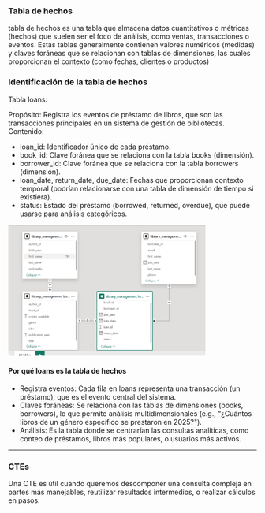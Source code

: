 ### Tabla de hechos

<p>
tabla de hechos es una tabla que almacena datos cuantitativos o métricas (hechos) que suelen ser el foco de análisis, como ventas, transacciones o eventos. Estas tablas generalmente contienen valores numéricos (medidas) y claves foráneas que se relacionan con tablas de dimensiones, las cuales proporcionan el contexto (como fechas, clientes o productos) </p>

### Identificación de la tabla de hechos

Tabla loans:

Propósito: Registra los eventos de préstamo de libros, que son las transacciones principales en un sistema de gestión de bibliotecas.
Contenido:

- loan_id: Identificador único de cada préstamo.
- book_id: Clave foránea que se relaciona con la tabla books (dimensión).
- borrower_id: Clave foránea que se relaciona con la tabla borrowers (dimensión).
- loan_date, return_date, due_date: Fechas que proporcionan contexto temporal (podrían relacionarse con una tabla de dimensión de tiempo si existiera).
- status: Estado del préstamo (borrowed, returned, overdue), que puede usarse para análisis categóricos.


<img src="img/fact_table.png" alt="drawing" width="400" />


#### Por qué loans es la tabla de hechos

- Registra eventos: Cada fila en loans representa una transacción (un préstamo), que es el evento central del sistema.
- Claves foráneas: Se relaciona con las tablas de dimensiones (books, borrowers), lo que permite análisis multidimensionales (e.g., "¿Cuántos libros de un género específico se prestaron en 2025?").
- Análisis: Es la tabla donde se centrarían las consultas analíticas, como conteo de préstamos, libros más populares, o usuarios más activos.


---

### CTEs

Una CTE es útil cuando queremos descomponer una consulta compleja en partes más manejables, reutilizar resultados intermedios, o realizar cálculos en pasos.

